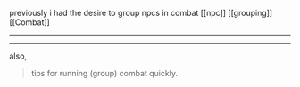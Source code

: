 previously i had the desire to group npcs in combat
[[npc]]
[[grouping]]
[[Combat]]

---

<!-- grouping NPCs for ease of play (minions)
    large scale: wars/double-digit followers-->

---

also, 
> tips for running (group) combat quickly.